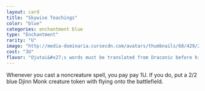 ```yaml
---
layout: card
title: "Skywise Teachings"
color: "blue"
categories: enchantment blue
type: "Enchantment"
rarity: "U"
image: "http://media-dominaria.cursecdn.com/avatars/thumbnails/68/429/200/283/635618493722082587.png"
cost: "3U"
flavor: "Ojutai&#x27;s words must be translated from Draconic before his followers can benefit from their wisdom."
---
```


Whenever you cast a noncreature spell, you pay pay <span class="mana">1</span><span class="mana">U</span>. If you do, put a 2/2 blue Djinn Monk creature token with flying onto the battlefield.
